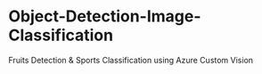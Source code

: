 # Object-Detection-Image-Classification
Fruits Detection &amp; Sports Classification using Azure Custom Vision
